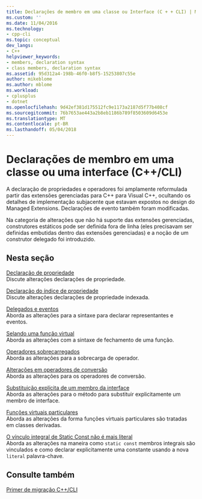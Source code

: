 ```yaml
---
title: Declarações de membro em uma classe ou Interface (C + + CLI) | Microsoft Docs
ms.custom: ''
ms.date: 11/04/2016
ms.technology:
- cpp-cli
ms.topic: conceptual
dev_langs:
- C++
helpviewer_keywords:
- members, declaration syntax
- class members, declaration syntax
ms.assetid: 95d312a4-198b-46f0-b8f5-15253807c55e
author: mikeblome
ms.author: mblome
ms.workload:
- cplusplus
- dotnet
ms.openlocfilehash: 9d42ef381d175512fc9e1173a2187d5f77b408cf
ms.sourcegitcommit: 76b7653ae443a2b8eb1186b789f8503609d6453e
ms.translationtype: MT
ms.contentlocale: pt-BR
ms.lasthandoff: 05/04/2018
---
```

# <a name="member-declarations-within-a-class-or-interface-ccli"></a>Declarações de membro em uma classe ou uma interface (C++/CLI)
A declaração de propriedades e operadores foi amplamente reformulada partir das extensões gerenciadas para C++ para Visual C++, ocultando os detalhes de implementação subjacente que estavam expostos no design do Managed Extensions. Declarações de evento também foram modificadas.  
  
 Na categoria de alterações que não há suporte das extensões gerenciadas, construtores estáticos pode ser definida fora de linha (eles precisavam ser definidas embutidas dentro das extensões gerenciadas) e a noção de um construtor delegado foi introduzido.  
  
## <a name="in-this-section"></a>Nesta seção  
 [Declaração de propriedade](../dotnet/property-declaration.md)  
 Discute alterações declarações de propriedade.  
  
 [Declaração do índice de propriedade](../dotnet/property-index-declaration.md)  
 Discute alterações declarações de propriedade indexada.  
  
 [Delegados e eventos](../dotnet/delegates-and-events.md)  
 Aborda as alterações para a sintaxe para declarar representantes e eventos.  
  
 [Selando uma função virtual](../dotnet/sealing-a-virtual-function.md)  
 Aborda as alterações com a sintaxe de fechamento de uma função.  
  
 [Operadores sobrecarregados](../dotnet/overloaded-operators.md)  
 Aborda as alterações para a sobrecarga de operador.  
  
 [Alterações em operadores de conversão](../dotnet/changes-to-conversion-operators.md)  
 Aborda as alterações para os operadores de conversão.  
  
 [Substituição explícita de um membro da interface](../dotnet/explicit-override-of-an-interface-member.md)  
 Aborda as alterações para o método para substituir explicitamente um membro de interface.  
  
 [Funções virtuais particulares](../dotnet/private-virtual-functions.md)  
 Aborda as alterações da forma funções virtuais particulares são tratadas em classes derivadas.  
  
 [O vínculo integral de Static Const não é mais literal](../dotnet/static-const-int-linkage-is-no-longer-literal.md)  
 Aborda as alterações na maneira como `static const` membros integrais são vinculados e como declarar explicitamente uma constante usando a nova `literal` palavra-chave.  
  
## <a name="see-also"></a>Consulte também  
 [Primer de migração C++/CLI](../dotnet/cpp-cli-migration-primer.md)